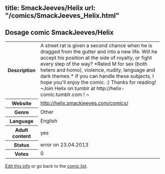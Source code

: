 title: SmackJeeves/Helix
url: "/comics/SmackJeeves_Helix.html"
---
Dosage comic SmackJeeves/Helix
-----------------------------------------

<table class="comicinfo">
<tr>
<th>Description</th><td>A street rat is given a second chance when he is dragged from the gutter and into a new life. Will he accept his position at the side of royalty, or fight every step of the way? *Rated M for sex (both hetero and homo), violence, nudity, language and dark themes.* If you can handle these subjects, I hope you'll enjoy the comic. :) Thanks for reading! ~Join Helix on tumblr at http://helix-comic.tumblr.com ! ~</td>
</tr>
<tr>
<th>Website</th><td><a href="http://helix.smackjeeves.com/comics/">http://helix.smackjeeves.com/comics/</a></td>
</tr>
<tr>
<th>Genre</th><td>Other</td>
</tr>
<tr>
<th>Language</th><td>English</td>
</tr>
<tr>
<th>Adult content</th><td>yes</td>
</tr>
<tr>
<th>Status</th><td>error on 23.04.2013</td>
</tr>
<tr>
<th>Votes</th><td>0</div></td>
</tr>
</table>

[Edit this info](/comics/SmackJeeves_Helix_edit.html) or go back to the [comic list](../comic-index.html).
